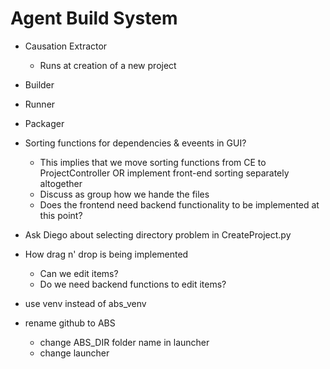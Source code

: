 # Agent Build System
- Causation Extractor
    - Runs at creation of a new project
- Builder
- Runner
- Packager
- Sorting functions for dependencies & eveents in GUI?
    - This implies that we move sorting functions from CE to ProjectController OR implement front-end sorting separately altogether
    - Discuss as group how we hande the files
    - Does the frontend need backend functionality to be implemented at this point?
- Ask Diego about selecting directory problem in CreateProject.py
- How drag n' drop is being implemented
    - Can we edit items?
    - Do we need backend functions to edit items?



- use venv instead of abs_venv
- rename github to ABS
	- change ABS_DIR folder name in launcher
	- change launcher
